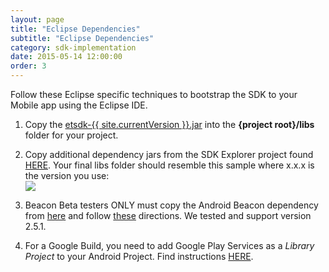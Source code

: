 ```yaml
---
layout: page
title: "Eclipse Dependencies"
subtitle: "Eclipse Dependencies"
category: sdk-implementation
date: 2015-05-14 12:00:00
order: 3
---
```


Follow these Eclipse specific techniques to bootstrap the SDK to your Mobile app using the Eclipse IDE.

1. Copy the <a href="https://github.com/ExactTarget/JB4A-SDK-Android/blob/master/JB4A-SDK/etsdk-{{ site.currentVersion }}.jar?raw=true" target="_blank">etsdk-{{ site.currentVersion }}.jar</a> into the **{project root}/libs** folder for your project.

1. Copy additional dependency jars from the SDK Explorer project found <a href="https://github.com/ExactTarget/JB4A-SDK-Android/tree/master/JB4A-SDK-Explorer/eclipse-build-google/libs" target="_blank">HERE</a>. Your final libs folder should resemble this sample where x.x.x is the version you use:<br/>
    <img class="img-responsive" src="{{ site.baseurl }}/assets/eclipse-libs.png" />

1.  Beacon Beta testers ONLY must copy the Android Beacon dependency from <a href="https://altbeacon.github.io/android-beacon-library/download.html" target="_blank">here</a> and follow <a href="https://altbeacon.github.io/android-beacon-library/configure.html" target="_blank">these</a> directions.  We tested and support version 2.5.1. 

1. For a Google Build, you need to add Google Play Services as a *Library Project* to your Android Project. Find instructions <a href="http://developer.android.com/google/play-services/setup.html" target="_blank">HERE</a>.<br/>